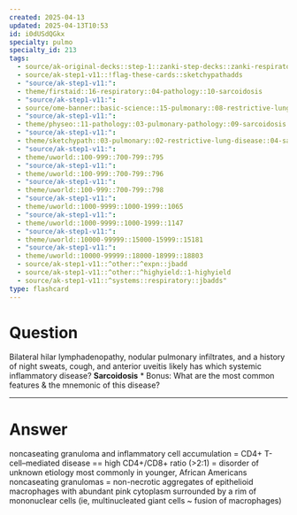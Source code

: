 ```yaml
---
created: 2025-04-13
updated: 2025-04-13T10:53
id: i0dUSdQGkx
specialty: pulmo
specialty_id: 213
tags:
  - source/ak-original-decks::step-1::zanki-step-decks::zanki-respiratory::respiratory-pathology
  - source/ak-step1-v11::!flag-these-cards::sketchypathadds
  - "source/ak-step1-v11:": 
  - theme/firstaid::16-respiratory::04-pathology::10-sarcoidosis
  - "source/ak-step1-v11:": 
  - source/ome-banner::basic-science::15-pulmonary::08-restrictive-lung-disease
  - "source/ak-step1-v11:": 
  - theme/physeo::11-pathology::03-pulmonary-pathology::09-sarcoidosis
  - "source/ak-step1-v11:": 
  - theme/sketchypath::03-pulmonary::02-restrictive-lung-disease::04-sarcoidosis-&-berylliosis
  - "source/ak-step1-v11:": 
  - theme/uworld::100-999::700-799::795
  - "source/ak-step1-v11:": 
  - theme/uworld::100-999::700-799::796
  - "source/ak-step1-v11:": 
  - theme/uworld::100-999::700-799::798
  - "source/ak-step1-v11:": 
  - theme/uworld::1000-9999::1000-1999::1065
  - "source/ak-step1-v11:": 
  - theme/uworld::1000-9999::1000-1999::1147
  - "source/ak-step1-v11:": 
  - theme/uworld::10000-99999::15000-15999::15181
  - "source/ak-step1-v11:": 
  - theme/uworld::10000-99999::18000-18999::18803
  - source/ak-step1-v11::^other::^expn::jbadd
  - source/ak-step1-v11::^other::^highyield::1-highyield
  - source/ak-step1-v11::^systems::respiratory::jbadds"
type: flashcard
---
```


# Question
Bilateral hilar lymphadenopathy, nodular pulmonary infiltrates, and a history of night sweats, cough, and anterior uveitis likely has which systemic inflammatory disease?   **Sarcoidosis**         * Bonus: What are the most common features & the mnemonic of this disease?

---

# Answer
noncaseating granuloma and inflammatory cell accumulation = CD4+ T-cell–mediated disease == high CD4+/CD8+ ratio (>2:1) = disorder of unknown etiology most commonly in younger, African Americans  noncaseating granulomas = non-necrotic aggregates of epithelioid macrophages with abundant pink cytoplasm surrounded by a rim of mononuclear cells (ie, multinucleated giant cells ~ fusion of macrophages)